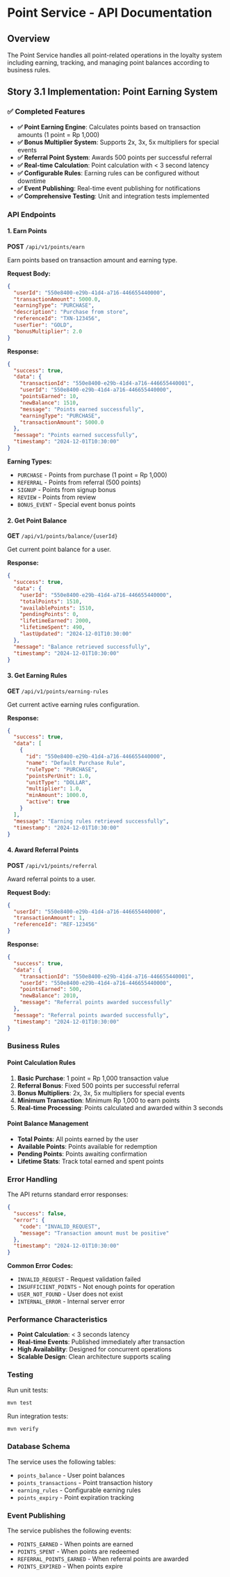 # Point Service - API Documentation

## Overview

The Point Service handles all point-related operations in the loyalty system including earning, tracking, and managing point balances according to business rules.

## Story 3.1 Implementation: Point Earning System

### ✅ Completed Features

- **✅ Point Earning Engine**: Calculates points based on transaction amounts (1 point = Rp 1,000)
- **✅ Bonus Multiplier System**: Supports 2x, 3x, 5x multipliers for special events
- **✅ Referral Point System**: Awards 500 points per successful referral
- **✅ Real-time Calculation**: Point calculation with < 3 second latency
- **✅ Configurable Rules**: Earning rules can be configured without downtime
- **✅ Event Publishing**: Real-time event publishing for notifications
- **✅ Comprehensive Testing**: Unit and integration tests implemented

### API Endpoints

#### 1. Earn Points
**POST** `/api/v1/points/earn`

Earn points based on transaction amount and earning type.

**Request Body:**
```json
{
  "userId": "550e8400-e29b-41d4-a716-446655440000",
  "transactionAmount": 5000.0,
  "earningType": "PURCHASE",
  "description": "Purchase from store",
  "referenceId": "TXN-123456",
  "userTier": "GOLD",
  "bonusMultiplier": 2.0
}
```

**Response:**
```json
{
  "success": true,
  "data": {
    "transactionId": "550e8400-e29b-41d4-a716-446655440001",
    "userId": "550e8400-e29b-41d4-a716-446655440000",
    "pointsEarned": 10,
    "newBalance": 1510,
    "message": "Points earned successfully",
    "earningType": "PURCHASE",
    "transactionAmount": 5000.0
  },
  "message": "Points earned successfully",
  "timestamp": "2024-12-01T10:30:00"
}
```

**Earning Types:**
- `PURCHASE` - Points from purchase (1 point = Rp 1,000)
- `REFERRAL` - Points from referral (500 points)
- `SIGNUP` - Points from signup bonus
- `REVIEW` - Points from review
- `BONUS_EVENT` - Special event bonus points

#### 2. Get Point Balance
**GET** `/api/v1/points/balance/{userId}`

Get current point balance for a user.

**Response:**
```json
{
  "success": true,
  "data": {
    "userId": "550e8400-e29b-41d4-a716-446655440000",
    "totalPoints": 1510,
    "availablePoints": 1510,
    "pendingPoints": 0,
    "lifetimeEarned": 2000,
    "lifetimeSpent": 490,
    "lastUpdated": "2024-12-01T10:30:00"
  },
  "message": "Balance retrieved successfully",
  "timestamp": "2024-12-01T10:30:00"
}
```

#### 3. Get Earning Rules
**GET** `/api/v1/points/earning-rules`

Get current active earning rules configuration.

**Response:**
```json
{
  "success": true,
  "data": [
    {
      "id": "550e8400-e29b-41d4-a716-446655440000",
      "name": "Default Purchase Rule",
      "ruleType": "PURCHASE",
      "pointsPerUnit": 1.0,
      "unitType": "DOLLAR",
      "multiplier": 1.0,
      "minAmount": 1000.0,
      "active": true
    }
  ],
  "message": "Earning rules retrieved successfully",
  "timestamp": "2024-12-01T10:30:00"
}
```

#### 4. Award Referral Points
**POST** `/api/v1/points/referral`

Award referral points to a user.

**Request Body:**
```json
{
  "userId": "550e8400-e29b-41d4-a716-446655440000",
  "transactionAmount": 1,
  "referenceId": "REF-123456"
}
```

**Response:**
```json
{
  "success": true,
  "data": {
    "transactionId": "550e8400-e29b-41d4-a716-446655440001",
    "userId": "550e8400-e29b-41d4-a716-446655440000",
    "pointsEarned": 500,
    "newBalance": 2010,
    "message": "Referral points awarded successfully"
  },
  "message": "Referral points awarded successfully",
  "timestamp": "2024-12-01T10:30:00"
}
```

### Business Rules

#### Point Calculation Rules
1. **Basic Purchase**: 1 point = Rp 1,000 transaction value
2. **Referral Bonus**: Fixed 500 points per successful referral
3. **Bonus Multipliers**: 2x, 3x, 5x multipliers for special events
4. **Minimum Transaction**: Minimum Rp 1,000 to earn points
5. **Real-time Processing**: Points calculated and awarded within 3 seconds

#### Point Balance Management
- **Total Points**: All points earned by the user
- **Available Points**: Points available for redemption
- **Pending Points**: Points awaiting confirmation
- **Lifetime Stats**: Track total earned and spent points

### Error Handling

The API returns standard error responses:

```json
{
  "success": false,
  "error": {
    "code": "INVALID_REQUEST",
    "message": "Transaction amount must be positive"
  },
  "timestamp": "2024-12-01T10:30:00"
}
```

**Common Error Codes:**
- `INVALID_REQUEST` - Request validation failed
- `INSUFFICIENT_POINTS` - Not enough points for operation
- `USER_NOT_FOUND` - User does not exist
- `INTERNAL_ERROR` - Internal server error

### Performance Characteristics

- **Point Calculation**: < 3 seconds latency
- **Real-time Events**: Published immediately after transaction
- **High Availability**: Designed for concurrent operations
- **Scalable Design**: Clean architecture supports scaling

### Testing

Run unit tests:
```bash
mvn test
```

Run integration tests:
```bash
mvn verify
```

### Database Schema

The service uses the following tables:
- `points_balance` - User point balances
- `points_transactions` - Point transaction history
- `earning_rules` - Configurable earning rules
- `points_expiry` - Point expiration tracking

### Event Publishing

The service publishes the following events:
- `POINTS_EARNED` - When points are earned
- `POINTS_SPENT` - When points are redeemed
- `REFERRAL_POINTS_EARNED` - When referral points are awarded
- `POINTS_EXPIRED` - When points expire